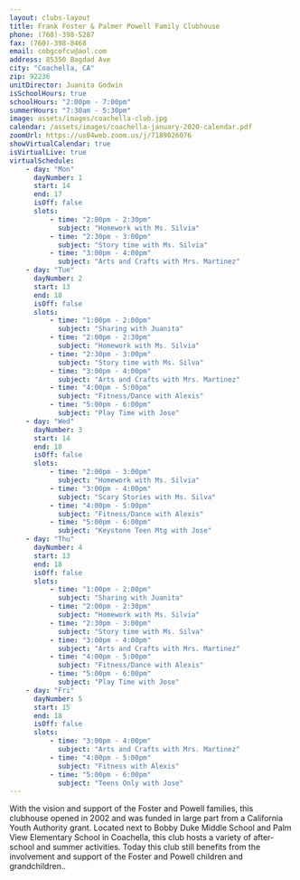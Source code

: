 ```yaml
---
layout: clubs-layout
title: Frank Foster & Palmer Powell Family Clubhouse
phone: (760)-398-5287
fax: (760)-398-8468
email: cobgcofcv@aol.com
address: 85350 Bagdad Ave
city: "Coachella, CA"
zip: 92236
unitDirector: Juanita Godwin
isSchoolHours: true
schoolHours: "2:00pm - 7:00pm"
summerHours: "7:30am - 5:30pm"
image: assets/images/coachella-club.jpg
calendar: /assets/images/coachella-january-2020-calendar.pdf
zoomUrl: https://us04web.zoom.us/j/7189026076
showVirtualCalendar: true
isVirtualLive: true
virtualSchedule:
    - day: "Mon"
      dayNumber: 1
      start: 14
      end: 17
      isOff: false
      slots:
          - time: "2:00pm - 2:30pm"
            subject: "Homework with Ms. Silvia"
          - time: "2:30pm - 3:00pm"
            subject: "Story time with Ms. Silvia"
          - time: "3:00pm - 4:00pm"
            subject: "Arts and Crafts with Mrs. Martinez"
    - day: "Tue"
      dayNumber: 2
      start: 13
      end: 18
      isOff: false
      slots:
          - time: "1:00pm - 2:00pm"
            subject: "Sharing with Juanita"
          - time: "2:00pm - 2:30pm"
            subject: "Homework with Ms. Silvia"
          - time: "2:30pm - 3:00pm"
            subject: "Story time with Ms. Silva"
          - time: "3:00pm - 4:00pm"
            subject: "Arts and Crafts with Mrs. Martinez"
          - time: "4:00pm - 5:00pm"
            subject: "Fitness/Dance with Alexis"
          - time: "5:00pm - 6:00pm"
            subject: "Play Time with Jose"
    - day: "Wed"
      dayNumber: 3
      start: 14
      end: 18
      isOff: false
      slots:
          - time: "2:00pm - 3:00pm"
            subject: "Homework with Ms. Silvia"
          - time: "3:00pm - 4:00pm"
            subject: "Scary Stories with Ms. Silva"
          - time: "4:00pm - 5:00pm"
            subject: "Fitness/Dance with Alexis"
          - time: "5:00pm - 6:00pm"
            subject: "Keystone Teen Mtg with Jose"
    - day: "Thu"
      dayNumber: 4
      start: 13
      end: 18
      isOff: false
      slots:
          - time: "1:00pm - 2:00pm"
            subject: "Sharing with Juanita"
          - time: "2:00pm - 2:30pm"
            subject: "Homework with Ms. Silvia"
          - time: "2:30pm - 3:00pm"
            subject: "Story time with Ms. Silva"
          - time: "3:00pm - 4:00pm"
            subject: "Arts and Crafts with Mrs. Martinez"
          - time: "4:00pm - 5:00pm"
            subject: "Fitness/Dance with Alexis"
          - time: "5:00pm - 6:00pm"
            subject: "Play Time with Jose"
    - day: "Fri"
      dayNumber: 5
      start: 15
      end: 18
      isOff: false
      slots:
          - time: "3:00pm - 4:00pm"
            subject: "Arts and Crafts with Mrs. Martinez"
          - time: "4:00pm - 5:00pm"
            subject: "Fitness with Alexis"
          - time: "5:00pm - 6:00pm"
            subject: "Teens Only with Jose"
---
```


With the vision and support of the Foster and Powell families, this clubhouse opened in 2002 and was funded in large part from a California Youth Authority grant. Located next to Bobby Duke Middle School and Palm View Elementary School in Coachella, this club hosts a variety of after-school and summer activities. Today this club still benefits from the involvement and support of the Foster and Powell children and grandchildren..
